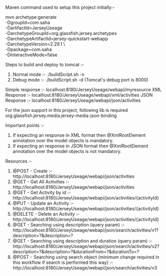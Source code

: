 Maven command used to setup this project initially:-               

mvn archetype:generate \
    -DgroupId=com.saha \
    -DartifactId=JerseyUseage \
    -DarchetypeGroupId=org.glassfish.jersey.archetypes \
    -DarchetypeArtifactId=jersey-quickstart-webapp \
    -DarchetypeVersion=2.29.1 \  
    -Dpackage=com.saha \
    -DinteractiveMode=false
    
Steps to build and deploy to tomcat :-
1. Normal mode :- ./buildScript.sh -n
2. Debug mode :-  ./buildScript.sh -d   (Tomcat's debug port is 8000)

Simple response :- localhost:8180/JerseyUseage/webapi/myresource
XML Response :- localhost:8180/JerseyUseage/webapi/xml/activities
JSON Response :- localhost:8180/JerseyUseage/webapi/json/activities

For the json support in this project, following lib is required
org.glassfish.jersey.media.jersey-media-json-binding

Important points :-
1. If expecting an response in XML format then @XmlRootElement annotation over the model objects is mandatory.
2. If expecting an response in JSON format then @XmlRootElement annotation over the model objects is not mandatory.


Resources :- 
1. @POST   - Create 
            :- http://localhost:8180/JerseyUseage/webapi/json/activities
2. @GET    - Get All Activities 
            :- http://localhost:8180/JerseyUseage/webapi/json/activities
3. @GET    - Get Activity by id 
            :- http://localhost:8180/JerseyUseage/webapi/json/activities/{activityId}
4. @PUT    - Update an Activity 
            :- http://localhost:8180/JerseyUseage/webapi/json/activities/{activityId}
5. @DELETE - Delete an Activity 
            :- http://localhost:8180/JerseyUseage/webapi/json/activities/{activityId}
6. @GET    - Searching using description (query param) 
            :- http://localhost:8180/JerseyUseage/webapi/json/search/activities/v1?description=?&description=?
7. @GET    - Searching using description and duration (query param) 
            :- http://localhost:8180/JerseyUseage/webapi/json/search/activities/v2?description=?&description=?&durationFrom=?&durationTo=?
8. @POST   - Searching using search object (minimum change required in this workflow if search is performed this way) 
            :- http://localhost:8180/JerseyUseage/webapi/json/search/activities/v3




